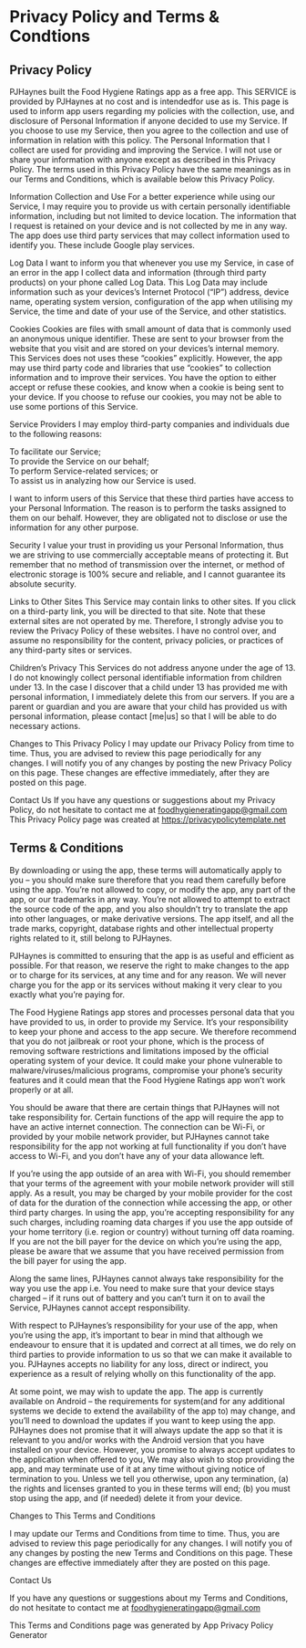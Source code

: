 # Privacy Policy and Terms & Condtions

## Privacy Policy

PJHaynes built the Food Hygiene Ratings app as a free app. This SERVICE is provided by PJHaynes at no cost and is intendedfor use as is.
This page is used to inform app users regarding my policies with the collection, use, and
disclosure of Personal Information if anyone decided to use my Service.
If you choose to use my Service, then you agree to the collection and use of information in
relation with this policy. The Personal Information that I collect are used for providing and
improving the Service. I will not use or share your information with anyone except as described
in this Privacy Policy.
The terms used in this Privacy Policy have the same meanings as in our Terms and Conditions,
which is available below this Privacy Policy.

Information Collection and Use
For a better experience while using our Service, I may require you to provide us with certain
personally identifiable information, including but not limited to device location.
The information that I request is retained on your device and is not
collected by me in any way.
The app does use third party services that may collect information used to identify you. These include Google play services.

Log Data
I want to inform you that whenever you use my Service, in case of an error in the app I collect
data and information (through third party products) on your phone called Log Data. This Log Data
may include information such as your devices’s Internet Protocol (“IP”) address, device name,
operating system version, configuration of the app when utilising my Service, the time and date
of your use of the Service, and other statistics.

Cookies
Cookies are files with small amount of data that is commonly used an anonymous unique identifier.
These are sent to your browser from the website that you visit and are stored on your devices’s
internal memory.
This Services does not uses these “cookies” explicitly. However, the app may use third party code
and libraries that use “cookies” to collection information and to improve their services. You
have the option to either accept or refuse these cookies, and know when a cookie is being sent
to your device. If you choose to refuse our cookies, you may not be able to use some portions of
this Service.

Service Providers
I may employ third-party companies and individuals due to the following reasons:

   To facilitate our Service;  
   To provide the Service on our behalf;  
   To perform Service-related services; or  
   To assist us in analyzing how our Service is used.  

I want to inform users of this Service that these third parties have access to your Personal
Information. The reason is to perform the tasks assigned to them on our behalf. However, they
are obligated not to disclose or use the information for any other purpose.

Security
I value your trust in providing us your Personal Information, thus we are striving to use
commercially acceptable means of protecting it. But remember that no method of transmission over
the internet, or method of electronic storage is 100% secure and reliable, and I cannot
guarantee its absolute security.

Links to Other Sites
This Service may contain links to other sites. If you click on a third-party link, you will be
directed to that site. Note that these external sites are not operated by me. Therefore, I
strongly advise you to review the Privacy Policy of these websites. I have no control over, and
assume no responsibility for the content, privacy policies, or practices of any third-party
sites or services.

Children’s Privacy
This Services do not address anyone under the age of 13. I do not knowingly collect personal
identifiable information from children under 13. In the case I discover that a child under 13
has provided me with personal information, I immediately delete this from our servers. If you
are a parent or guardian and you are aware that your child has provided us with personal
information, please contact [me|us] so that I will be able to do necessary actions.

Changes to This Privacy Policy
I may update our Privacy Policy from time to time. Thus, you are advised to review this page
periodically for any changes. I will notify you of any changes by posting the new Privacy Policy
on this page. These changes are effective immediately, after they are posted on this page.

Contact Us
If you have any questions or suggestions about my Privacy Policy, do not hesitate to contact me at  foodhygieneratingapp@gmail.com
This Privacy Policy page was created at https://privacypolicytemplate.net




## Terms & Conditions

By downloading or using the app, these terms will automatically apply to you – you should make sure therefore that you read them carefully before using the app. You’re not allowed to copy, or modify the app, any part of the app, or our trademarks in any way. You’re not allowed to attempt to extract the source code of the app, and you also shouldn’t try to translate the app into other languages, or make derivative versions. The app itself, and all the trade marks, copyright, database rights and other intellectual property rights related to it, still belong to PJHaynes.

PJHaynes is committed to ensuring that the app is as useful and efficient as possible. For that reason, we reserve the right to make changes to the app or to charge for its services, at any time and for any reason. We will never charge you for the app or its services without making it very clear to you exactly what you’re paying for.

The Food Hygiene Ratings app stores and processes personal data that you have provided to us, in order to provide my Service. It’s your responsibility to keep your phone and access to the app secure. We therefore recommend that you do not jailbreak or root your phone, which is the process of removing software restrictions and limitations imposed by the official operating system of your device. It could make your phone vulnerable to malware/viruses/malicious programs, compromise your phone’s security features and it could mean that the Food Hygiene Ratings app won’t work properly or at all.

You should be aware that there are certain things that PJHaynes will not take responsibility for. Certain functions of the app will require the app to have an active internet connection. The connection can be Wi-Fi, or provided by your mobile network provider, but PJHaynes cannot take responsibility for the app not working at full functionality if you don’t have access to Wi-Fi, and you don’t have any of your data allowance left.

If you’re using the app outside of an area with Wi-Fi, you should remember that your terms of the agreement with your mobile network provider will still apply. As a result, you may be charged by your mobile provider for the cost of data for the duration of the connection while accessing the app, or other third party charges. In using the app, you’re accepting responsibility for any such charges, including roaming data charges if you use the app outside of your home territory (i.e. region or country) without turning off data roaming. If you are not the bill payer for the device on which you’re using the app, please be aware that we assume that you have received permission from the bill payer for using the app.

Along the same lines, PJHaynes cannot always take responsibility for the way you use the app i.e. You need to make sure that your device stays charged – if it runs out of battery and you can’t turn it on to avail the Service, PJHaynes cannot accept responsibility.

With respect to PJHaynes’s responsibility for your use of the app, when you’re using the app, it’s important to bear in mind that although we endeavour to ensure that it is updated and correct at all times, we do rely on third parties to provide information to us so that we can make it available to you. PJHaynes accepts no liability for any loss, direct or indirect, you experience as a result of relying wholly on this functionality of the app.

At some point, we may wish to update the app. The app is currently available on Android – the requirements for system(and for any additional systems we decide to extend the availability of the app to) may change, and you’ll need to download the updates if you want to keep using the app. PJHaynes does not promise that it will always update the app so that it is relevant to you and/or works with the Android version that you have installed on your device. However, you promise to always accept updates to the application when offered to you, We may also wish to stop providing the app, and may terminate use of it at any time without giving notice of termination to you. Unless we tell you otherwise, upon any termination, (a) the rights and licenses granted to you in these terms will end; (b) you must stop using the app, and (if needed) delete it from your device.

Changes to This Terms and Conditions

I may update our Terms and Conditions from time to time. Thus, you are advised to review this page periodically for any changes. I will notify you of any changes by posting the new Terms and Conditions on this page. These changes are effective immediately after they are posted on this page.

Contact Us

If you have any questions or suggestions about my Terms and Conditions, do not hesitate to contact me at foodhygieneratingapp@gmail.com

This Terms and Conditions page was generated by App Privacy Policy Generator
